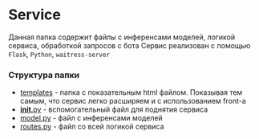 # Service
Данная папка содержит файлы с инференсами моделей, логикой сервиса, обработкой запросов с бота
Сервис реализован с помощью ```Flask```, ```Python```, ```waitress-server```
### Структура папки
- [templates](./templates/) - папка с показательным html файлом. Показывая тем самым, что сервис легко расширяем и с использованием front-a
- [__init__.py](__ini__.py) - вспомогательный файл для поднятия сервиса
- [model.py](model.py) - файл с инференсами моделей
- [routes.py](routes.py) - файл со всей логикой сервиса
